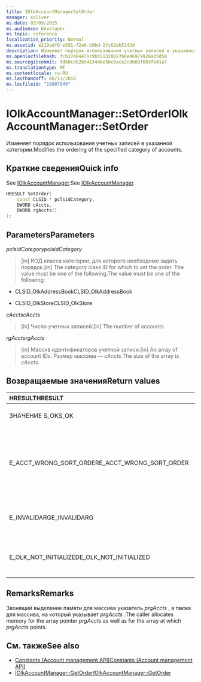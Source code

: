 ```yaml
---
title: IOlkAccountManagerSetOrder
manager: soliver
ms.date: 03/09/2015
ms.audience: Developer
ms.topic: reference
localization_priority: Normal
ms.assetid: e219adf6-e591-72e6-b9bd-2fc62eb5142d
description: Изменяет порядок использования учетных записей в указанной категории.
ms.openlocfilehash: fcb27404471c9b551320027b0ed6979926ad3d58
ms.sourcegitcommit: 9d60cd82b5413446e5bc8ace2cd689f683fb41a7
ms.translationtype: MT
ms.contentlocale: ru-RU
ms.lasthandoff: 06/11/2018
ms.locfileid: "19807849"
---
```

# <a name="iolkaccountmanagersetorder"></a><span data-ttu-id="b590c-103">IOlkAccountManager::SetOrder</span><span class="sxs-lookup"><span data-stu-id="b590c-103">IOlkAccountManager::SetOrder</span></span>

<span data-ttu-id="b590c-104">Изменяет порядок использования учетных записей в указанной категории.</span><span class="sxs-lookup"><span data-stu-id="b590c-104">Modifies the ordering of the specified category of accounts.</span></span>
  
## <a name="quick-info"></a><span data-ttu-id="b590c-105">Краткие сведения</span><span class="sxs-lookup"><span data-stu-id="b590c-105">Quick info</span></span>

<span data-ttu-id="b590c-106">See [IOlkAccountManager](iolkaccountmanager.md).</span><span class="sxs-lookup"><span data-stu-id="b590c-106">See [IOlkAccountManager](iolkaccountmanager.md).</span></span>
  
```cpp
HRESULT SetOrder(
    const CLSID * pclsidCategory,
    DWORD cAccts,
    DWORD rgAccts[]
);

```

## <a name="parameters"></a><span data-ttu-id="b590c-107">Parameters</span><span class="sxs-lookup"><span data-stu-id="b590c-107">Parameters</span></span>

<span data-ttu-id="b590c-108">_pclsidCategory_</span><span class="sxs-lookup"><span data-stu-id="b590c-108">_pclsidCategory_</span></span>
  
> <span data-ttu-id="b590c-109">[in] КОД класса категории, для которого необходимо задать порядок.</span><span class="sxs-lookup"><span data-stu-id="b590c-109">[in] The category class ID for which to set the order.</span></span> <span data-ttu-id="b590c-110">The value must be one of the following:</span><span class="sxs-lookup"><span data-stu-id="b590c-110">The value must be one of the following:</span></span>
    
   - <span data-ttu-id="b590c-111">CLSID_OlkAddressBook</span><span class="sxs-lookup"><span data-stu-id="b590c-111">CLSID_OlkAddressBook</span></span>
    
   - <span data-ttu-id="b590c-112">CLSID_OlkStore</span><span class="sxs-lookup"><span data-stu-id="b590c-112">CLSID_OlkStore</span></span>
    
<span data-ttu-id="b590c-113">_cAccts_</span><span class="sxs-lookup"><span data-stu-id="b590c-113">_cAccts_</span></span>
  
> <span data-ttu-id="b590c-114">[in] Число учетных записей.</span><span class="sxs-lookup"><span data-stu-id="b590c-114">[in] The number of accounts.</span></span>
    
<span data-ttu-id="b590c-115">_rgAccts_</span><span class="sxs-lookup"><span data-stu-id="b590c-115">_rgAccts_</span></span>
  
> <span data-ttu-id="b590c-116">[in] Массив идентификаторов учетной записи.</span><span class="sxs-lookup"><span data-stu-id="b590c-116">[in] An array of account IDs.</span></span> <span data-ttu-id="b590c-117">Размер массива — _cAccts_.</span><span class="sxs-lookup"><span data-stu-id="b590c-117">The size of the array is  _cAccts_.</span></span>
    
## <a name="return-values"></a><span data-ttu-id="b590c-118">Возвращаемые значения</span><span class="sxs-lookup"><span data-stu-id="b590c-118">Return values</span></span>

|<span data-ttu-id="b590c-119">**HRESULT**</span><span class="sxs-lookup"><span data-stu-id="b590c-119">**HRESULT**</span></span>|<span data-ttu-id="b590c-120">**Description**</span><span class="sxs-lookup"><span data-stu-id="b590c-120">**Description**</span></span>|
|:-----|:-----|
|<span data-ttu-id="b590c-121">ЗНАЧЕНИЕ S_OK</span><span class="sxs-lookup"><span data-stu-id="b590c-121">S_OK</span></span>  <br/> |<span data-ttu-id="b590c-122">The call succeeded.</span><span class="sxs-lookup"><span data-stu-id="b590c-122">The call succeeded.</span></span>  <br/> |
|<span data-ttu-id="b590c-123">E_ACCT_WRONG_SORT_ORDER</span><span class="sxs-lookup"><span data-stu-id="b590c-123">E_ACCT_WRONG_SORT_ORDER</span></span>  <br/> |<span data-ttu-id="b590c-124">Порядок сортировки имеет ряд различных учетных записей более старые порядок сортировки.</span><span class="sxs-lookup"><span data-stu-id="b590c-124">The new sort order has a different number of accounts than the old sort order.</span></span>  <br/> |
|<span data-ttu-id="b590c-125">E_INVALIDARG</span><span class="sxs-lookup"><span data-stu-id="b590c-125">E_INVALIDARG</span></span>  <br/> |<span data-ttu-id="b590c-126">Один или несколько аргументов являются недопустимыми.</span><span class="sxs-lookup"><span data-stu-id="b590c-126">One or more arguments are invalid.</span></span>  <br/> |
|<span data-ttu-id="b590c-127">E_OLK_NOT_INITIALIZED</span><span class="sxs-lookup"><span data-stu-id="b590c-127">E_OLK_NOT_INITIALIZED</span></span>  <br/> |<span data-ttu-id="b590c-128">The account manager has not been initialized for use.</span><span class="sxs-lookup"><span data-stu-id="b590c-128">The account manager has not been initialized for use.</span></span>  <br/> |
   
## <a name="remarks"></a><span data-ttu-id="b590c-129">Remarks</span><span class="sxs-lookup"><span data-stu-id="b590c-129">Remarks</span></span>

<span data-ttu-id="b590c-130">Звонящий выделение памяти для массива указатель _prgAccts_ , а также для массива, на который указывает _prgAccts_ .</span><span class="sxs-lookup"><span data-stu-id="b590c-130">The caller allocates memory for the array pointer  _prgAccts_ as well as for the array at which  _prgAccts_ points.</span></span> 
  
## <a name="see-also"></a><span data-ttu-id="b590c-131">См. также</span><span class="sxs-lookup"><span data-stu-id="b590c-131">See also</span></span>

- [<span data-ttu-id="b590c-132">Constants (Account management API)</span><span class="sxs-lookup"><span data-stu-id="b590c-132">Constants (Account management API)</span></span>](constants-account-management-api.md)  
- [<span data-ttu-id="b590c-133">IOlkAccountManager::GetOrder</span><span class="sxs-lookup"><span data-stu-id="b590c-133">IOlkAccountManager::GetOrder</span></span>](iolkaccountmanager-getorder.md)

